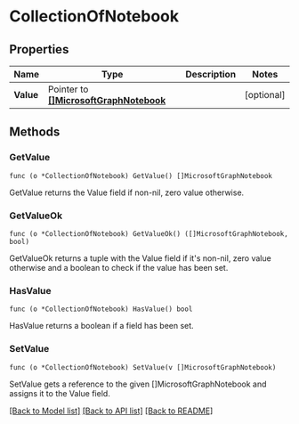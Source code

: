 # CollectionOfNotebook

## Properties

Name | Type | Description | Notes
------------ | ------------- | ------------- | -------------
**Value** | Pointer to [**[]MicrosoftGraphNotebook**](microsoft.graph.notebook.md) |  | [optional] 

## Methods

### GetValue

`func (o *CollectionOfNotebook) GetValue() []MicrosoftGraphNotebook`

GetValue returns the Value field if non-nil, zero value otherwise.

### GetValueOk

`func (o *CollectionOfNotebook) GetValueOk() ([]MicrosoftGraphNotebook, bool)`

GetValueOk returns a tuple with the Value field if it's non-nil, zero value otherwise
and a boolean to check if the value has been set.

### HasValue

`func (o *CollectionOfNotebook) HasValue() bool`

HasValue returns a boolean if a field has been set.

### SetValue

`func (o *CollectionOfNotebook) SetValue(v []MicrosoftGraphNotebook)`

SetValue gets a reference to the given []MicrosoftGraphNotebook and assigns it to the Value field.


[[Back to Model list]](../README.md#documentation-for-models) [[Back to API list]](../README.md#documentation-for-api-endpoints) [[Back to README]](../README.md)


